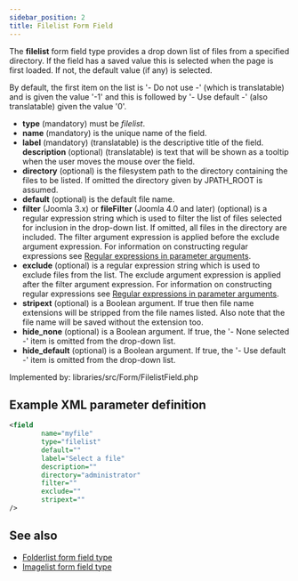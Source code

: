 ```yaml
---
sidebar_position: 2
title: Filelist Form Field
---
```



The **filelist** form field type provides a drop down list of files from a specified directory. If the field has a saved value this is selected when the page is first loaded. If not, the default value (if any) is selected.

By default, the first item on the list is '- Do not use -' (which is translatable) and is given the value '-1' and this is followed by '- Use default -' (also translatable) given the value '0'.

- **type** (mandatory) must be *filelist*.
- **name** (mandatory) is the unique name of the field.
- **label** (mandatory) (translatable) is the descriptive title of the
  field.
  **description** (optional) (translatable) is text that will be shown
  as a tooltip when the user moves the mouse over the field.
- **directory** (optional) is the filesystem path to the directory containing the files to be listed. If omitted the directory given by JPATH_ROOT is assumed.
- **default** (optional) is the default file name.
- **filter** (Joomla 3.x) or **fileFilter** (Joomla 4.0 and later) (optional) is a regular expression string which is used to filter the list of files selected for inclusion in the drop-down list. If omitted, all files in the directory are included. The filter argument expression is applied before the exclude argument expression. For information on constructing regular expressions see [Regular expressions in parameter arguments](https://docs.joomla.org/Special:MyLanguage/J1.5:Regular_expressions_in_parameter_arguments).
- **exclude** (optional) is a regular expression string which is used to exclude files from the list. The exclude argument expression is applied after the filter argument expression. For information on constructing regular expressions see [Regular expressions in parameter arguments](https://docs.joomla.org/Special:MyLanguage/J1.5:Regular_expressions_in_parameter_arguments).
- **stripext** (optional) is a Boolean argument. If true then file name extensions will be stripped from the file names listed. Also note that the file name will be saved without the extension too.
- **hide_none** (optional) is a Boolean argument. If true, the '- None selected -' item is omitted from the drop-down list.
- **hide_default** (optional) is a Boolean argument. If true, the '- Use default -' item is omitted from the drop-down list.

Implemented by: libraries/src/Form/FilelistField.php

## Example XML parameter definition

```xml
<field
        name="myfile" 
        type="filelist" 
        default="" 
        label="Select a file" 
        description="" 
        directory="administrator" 
        filter="" 
        exclude="" 
        stripext=""
/>
```

## See also
* [Folderlist form field type](./folderlist.md)
* [Imagelist form field type](./imagelist.md)
